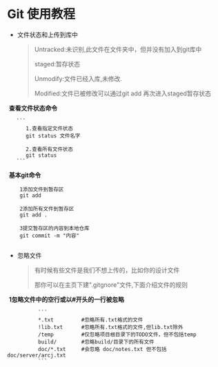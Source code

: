 # Git 使用教程

+ 文件状态和上传到库中

  > Untracked:未识别,此文件在文件夹中，但并没有加入到git库中
  >
  > staged:暂存状态
  >
  > Unmodify:文件已经入库,未修改.
  >
  > Modified:文件已被修改可以通过git add 再次进入staged暂存状态

​       **查看文件状态命令**

       ```
          1.查看指定文件状态
          git status 文件名字
          
          2.查看所有文件状态
          git status
       ```

​       **基本git命令**

```
    1添加文件到暂存区
    git add 
    
    2添加所有文件到暂存区
    git add . 
    
    3提交暂存区的内容到本地仓库
    git commit -m "内容"
    
```

+ 忽略文件

  > 有时候有些文件是我们不想上传的，比如你的设计文件
  >
  > 那你可以在主页下建".gitgnore"文件,下面介绍文件的规则

​             **1忽略文件中的空行或以#开头的一行被忽略**

              ```
              *.txt         #忽略所有.txt格式的文件
              !lib.txt      #忽略所有.txt格式的文件,但lib.txt除外
              /temp         #仅忽略项目根目录下的TODO文件，但不包括temp
              build/        #忽略build/目录下的所有文件
              doc/*.txt     #会忽略 doc/notes.txt 但不包括doc/server/arcj.txt
              ```

